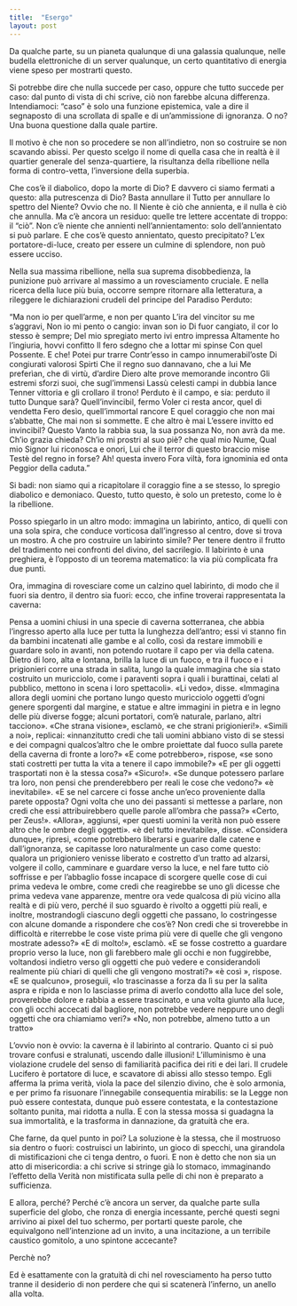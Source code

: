 ```yaml
---
title:  "Esergo"
layout: post
---
```


Da qualche parte, su un pianeta qualunque di una galassia qualunque, nelle budella elettroniche di un server qualunque, un certo quantitativo di energia viene speso per mostrarti questo.

Si potrebbe dire che nulla succede per caso, oppure che tutto succede per caso: dal punto di vista di chi scrive, ciò non farebbe alcuna differenza. Intendiamoci: “caso” è solo una funzione epistemica, vale a dire il segnaposto di una scrollata di spalle e di un’ammissione di ignoranza. O no? Una buona questione dalla quale partire.

Il motivo è che non so procedere se non all’indietro, non so costruire se non scavando abissi. Per questo scelgo il nome di quella casa che in realtà è il quartier generale del senza-quartiere, la risultanza della ribellione nella forma di contro-vetta, l’inversione della superbia.

Che cos’è il diabolico, dopo la morte di Dio? E davvero ci siamo fermati a questo: alla putrescenza di Dio? Basta annullare il Tutto per annullare lo spettro del Niente? Ovvio che no. Il Niente è ciò che annienta, e il nulla è ciò che annulla. Ma c’è ancora un residuo: quelle tre lettere accentate di troppo: il “ciò”. Non c’è niente che annienti nell’annientamento: solo dell’annientato si può parlare. E che cos’è questo annientato, questo precipitato? L’ex portatore-di-luce, creato per essere un culmine di splendore, non può essere ucciso.

Nella sua massima ribellione, nella sua suprema disobbedienza, la punizione può arrivare al massimo a un rovesciamento cruciale. E nella ricerca della luce più buia, occorre sempre ritornare alla letteratura, a rileggere le dichiarazioni crudeli del principe del Paradiso Perduto:

“Ma non io per quell’arme, e non per quanto
L’ira del vincitor su me s’aggravi,
Non io mi pento o cangio: invan son io
Di fuor cangiato, il cor lo stesso è sempre;
Del mio spregiato merto ivi entro impressa
Altamente ho l’ingiuria, hovvi confitto
Il fero sdegno che a lottar mi spinse
Con quel Possente. E che! Potei pur trarre
Contr’esso in campo innumerabil’oste
Di congiurati valorosi Spirti
Che il regno suo dannavano, che a lui
Me preferìan, che di virtù, d’ardire
Diero alte prove memorande incontro
Gli estremi sforzi suoi, che sugl’immensi
Lassù celesti campi in dubbia lance
Tenner vittoria e gli crollaro il trono!
Perduto è il campo, e sia: perduto il tutto
Dunque sarà? Quell’invincibil, fermo
Voler ci resta ancor, quel di vendetta
Fero desìo, quell’immortal rancore
E quel coraggio che non mai s’abbatte,
Che mai non si sommette. E che altro è mai
L’essere invitto ed invincibil? Questo
Vanto la rabbia sua, la sua possanza
No, non avrà da me. Ch’io grazia chieda?
Ch’io mi prostri al suo piè? che qual mio Nume,
Qual mio Signor lui riconosca e onori,
Lui che il terror di questo braccio mise
Testè del regno in forse? Ah! questa invero
Fora viltà, fora ignominia ed onta
Peggior della caduta.”

Si badi: non siamo qui a ricapitolare il coraggio fine a se stesso, lo spregio diabolico e demoniaco. Questo, tutto questo, è solo un pretesto, come lo è la ribellione.

Posso spiegarlo in un altro modo: immagina un labirinto, antico, di quelli con una sola spira, che conduce vorticosa dall’ingresso al centro, dove si trova un mostro. A che pro costruire un labirinto simile? Per tenere dentro il frutto del tradimento nei confronti del divino, del sacrilegio. Il labirinto è una preghiera, è l’opposto di un teorema matematico: la via più complicata fra due punti.

Ora, immagina di rovesciare come un calzino quel labirinto, di modo che il fuori sia dentro, il dentro sia fuori: ecco, che infine troverai rappresentata la caverna:

Pensa a uomini chiusi in una specie di caverna sotterranea, che abbia l’ingresso aperto alla luce per
tutta la lunghezza dell’antro; essi vi stanno fin da bambini incatenati alle gambe e al collo, così da restare immobili e
guardare solo in avanti, non potendo ruotare il capo per via della catena. Dietro di loro, alta e lontana, brilla la luce di un
fuoco, e tra il fuoco e i prigionieri corre una strada in salita, lungo la quale immagina che sia stato costruito un muricciolo,
come i paraventi sopra i quali i burattinai, celati al pubblico, mettono in scena i loro spettacoli».
«Li vedo», disse.
«Immagina allora degli uomini che portano lungo questo muricciolo oggetti d’ogni genere sporgenti dal margine, e
statue e altre immagini in pietra e in legno delle più diverse fogge; alcuni portatori, com’è naturale, parlano, altri
tacciono».
«Che strana visione», esclamò, «e che strani prigionieri!».
«Simili a noi», replicai: «innanzitutto credi che tali uomini abbiano visto di se stessi e dei compagni qualcos’altro che
le ombre proiettate dal fuoco sulla parete della caverna di fronte a loro?» «E come potrebbero», rispose, «se sono stati
costretti per tutta la vita a tenere il capo immobile?» «E per gli oggetti trasportati non è la stessa cosa?» «Sicuro!».
«Se dunque potessero parlare tra loro, non pensi che prenderebbero per reali le cose che vedono?» «è inevitabile».
«E se nel carcere ci fosse anche un’eco proveniente dalla parete opposta? Ogni volta che uno dei passanti si mettesse a
parlare, non credi che essi attribuirebbero quelle parole all’ombra che passa?» «Certo, per Zeus!».
«Allora», aggiunsi, «per questi uomini la verità non può essere altro che le ombre degli oggetti».
«è del tutto inevitabile», disse.
«Considera dunque», ripresi, «come potrebbero liberarsi e guarire dalle catene e dall’ignoranza, se capitasse loro
naturalmente un caso come questo: qualora un prigioniero venisse liberato e costretto d’un tratto ad alzarsi, volgere il
collo, camminare e guardare verso la luce, e nel fare tutto ciò soffrisse e per l’abbaglio fosse incapace di scorgere quelle
cose di cui prima vedeva le ombre, come credi che reagirebbe se uno gli dicesse che prima vedeva vane apparenze,
mentre ora vede qualcosa di più vicino alla realtà e di più vero, perché il suo sguardo è rivolto a oggetti più reali, e inoltre,
mostrandogli ciascuno degli oggetti che passano, lo costringesse con alcune domande a rispondere che cos’è? Non credi
che si troverebbe in difficoltà e riterrebbe le cose viste prima più vere di quelle che gli vengono mostrate adesso?» «E di
molto!», esclamò.
«E se fosse costretto a guardare proprio verso la luce, non gli farebbero male gli occhi e non fuggirebbe, voltandosi
indietro verso gli oggetti che può vedere e considerandoli realmente più chiari di quelli che gli vengono mostrati?» «è
così », rispose.
«E se qualcuno», proseguii, «lo trascinasse a forza da lì su per la salita aspra e ripida e non lo lasciasse prima di averlo
condotto alla luce del sole, proverebbe dolore e rabbia a essere trascinato, e una volta giunto alla luce, con gli occhi
accecati dal bagliore, non potrebbe vedere neppure uno degli oggetti che ora chiamiamo veri?» «No, non potrebbe,
almeno tutto a un tratto»

L’ovvio non è ovvio: la caverna è il labirinto al contrario. Quanto ci si può trovare confusi e stralunati, uscendo dalle illusioni! L’illuminismo è una violazione crudele del senso di familiarità pacifica dei riti e dei lari. Il crudele Lucifero è portatore di luce, e scavatore di abissi allo stesso tempo. Egli afferma la prima verità, viola la pace del silenzio divino, che è solo armonia, e per primo fa risuonare l’innegabile consequentia mirabilis: se la Legge non può essere contestata, dunque può essere contestata, e la contestazione soltanto punita, mai ridotta a nulla. E con la stessa mossa si guadagna la sua immortalità, e la trasforma in dannazione, da gratuità che era.

Che farne, da quel punto in poi? La soluzione è la stessa, che il mostruoso sia dentro o fuori: costruisci un labirinto, un gioco di specchi, una girandola di mistificazioni che ci tenga dentro, o fuori. E non è detto che non sia un atto di misericordia: a chi scrive si stringe già lo stomaco, immaginando l’effetto della Verità non mistificata sulla pelle di chi non è preparato a sufficienza.

E allora, perché? Perché c’è ancora un server, da qualche parte sulla superficie del globo, che ronza di energia incessante, perché questi segni arrivino ai pixel del tuo schermo, per portarti queste parole, che equivalgono nell’intenzione ad un invito, a una incitazione, a un terribile caustico gomitolo, a uno spintone accecante?

Perchè no?

Ed è esattamente con la gratuità di chi nel rovesciamento ha perso tutto tranne il desiderio di non perdere che qui si scatenerà l’inferno, un anello alla volta.
